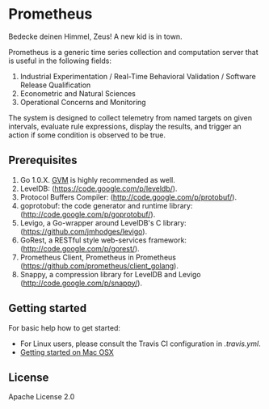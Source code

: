 # Prometheus

Bedecke deinen Himmel, Zeus!  A new kid is in town.

Prometheus is a generic time series collection and computation server that is
useful in the following fields:

1. Industrial Experimentation / Real-Time Behavioral Validation / Software Release Qualification
2. Econometric and Natural Sciences
3. Operational Concerns and Monitoring

The system is designed to collect telemetry from named targets on given
intervals, evaluate rule expressions, display the results, and trigger an
action if some condition is observed to be true.

## Prerequisites

  1. Go 1.0.X. [GVM](https://github.com/moovweb/gvm) is highly recommended as well.
  2. LevelDB: (https://code.google.com/p/leveldb/).
  3. Protocol Buffers Compiler: (http://code.google.com/p/protobuf/).
  4. goprotobuf: the code generator and runtime library: (http://code.google.com/p/goprotobuf/).
  5. Levigo, a Go-wrapper around LevelDB's C library: (https://github.com/jmhodges/levigo).
  6. GoRest, a RESTful style web-services framework: (http://code.google.com/p/gorest/).
  7. Prometheus Client, Prometheus in Prometheus (https://github.com/prometheus/client_golang).
  8. Snappy, a compression library for LevelDB and Levigo (http://code.google.com/p/snappy/).

## Getting started

For basic help how to get started:

  * For Linux users, please consult the Travis CI configuration in _.travis.yml_.
  * [Getting started on Mac OSX](documentation/guides/getting-started-osx.md)

## License

Apache License 2.0
